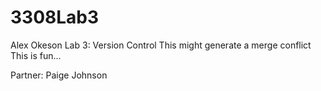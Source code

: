 # 3308Lab3

Alex Okeson
Lab 3: Version Control
This might generate a merge conflict
This is fun...

Partner: Paige Johnson

